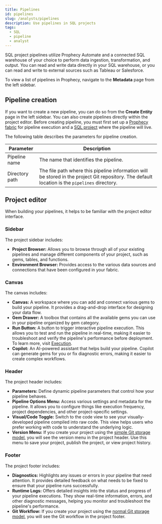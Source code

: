```yaml
---
title: Pipelines
id: pipelines
slug: /analysts/pipelines
description: Use pipelines in SQL projects
tags:
  - SQL
  - pipeline
  - analyst
---
```


SQL project pipelines utilize Prophecy Automate and a connected SQL warehouse of your choice to perform data ingestion, transformation, and output. You can read and write data directly in your SQL warehouse, or you can read and write to external sources such as Tableau or Salesforce.

To view a list of pipelines in Prophecy, navigate to the **Metadata** page from the left sidebar.

## Pipeline creation

If you want to create a new pipeline, you can do so from the **Create Entity** page in the left sidebar. You can also create pipelines directly within the project editor. Before creating pipeline, you must first set up a [Prophecy fabric](docs/administration/fabrics/prophecy-fabrics/prophecy-fabrics.md) for pipeline execution and a [SQL project](docs/getting-started/concepts/project.md) where the pipeline will live.

The following table describes the parameters for pipeline creation.

| Parameter      | Description                                                                                                                                    |
| -------------- | ---------------------------------------------------------------------------------------------------------------------------------------------- |
| Pipeline name  | The name that identifies the pipeline.                                                                                                         |
| Directory path | The file path where this pipeline information will be stored in the project Git repository. The default location is the `pipelines` directory. |

## Project editor

When building your pipelines, it helps to be familiar with the project editor interface.

### Sidebar

The project sidebar includes:

- **Project Browser:** Allows you to browse through all of your existing pipelines and manage different components of your project, such as gems, tables, and functions.
- **Environment Browser:** Provides access to the various data sources and connections that have been configured in your fabric.

### Canvas

The canvas includes:

- **Canvas:** A workspace where you can add and connect various gems to build your pipeline. It provides a drag-and-drop interface for designing your data flow.
- **Gem Drawer:** A toolbox that contains all the available gems you can use in your pipeline organized by gem category.
- **Run Button:** A button to trigger interactive pipeline execution. This allows you to test and run the pipeline in real-time, making it easier to troubleshoot and verify the pipeline's performance before deployment. To learn more, visit [Execution](/analysts/development/pipelines/execution/#interactive-execution).
- **Copilot:** An AI-powered assistant that helps build your pipeline. Copilot can generate gems for you or fix diagnostic errors, making it easier to create complex workflows.

### Header

The project header includes:

- **Parameters:** Define dynamic pipeline parameters that control how your pipeline behaves.
- **Pipeline Options Menu:** Access various settings and metadata for the pipeline. It allows you to configure things like execution frequency, project dependencies, and other project-specific settings.
- **Visual/Code Toggle:** Switch to the code view to see your visually-developed pipeline compiled into raw code. This view helps users who prefer working with code to understand the underlying logic.
- **Version Menu:** If you create your project using the [simple Git storage model](docs/analysts/version-control/version-control.md), you will see the version menu in the project header. Use this menu to save your project, publish the project, or view project history.

### Footer

The project footer includes:

- **Diagnostics:** Highlights any issues or errors in your pipeline that need attention. It provides detailed feedback on what needs to be fixed to ensure that your pipeline runs successfully.
- **Runtime Logs:** Offers detailed insights into the status and progress of your pipeline executions. They show real-time information, errors, and other diagnostic messages, helping you monitor and troubleshoot the pipeline's performance.
- **Git Workflow:** If you create your project using the [normal Git storage model](docs/analysts/version-control/version-control.md), you will see the Git workflow in the project footer.
